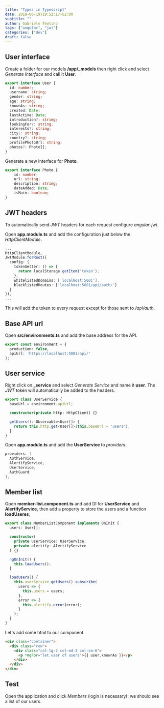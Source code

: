 ```yaml
---
title: "Types in Typescript"
date: 2018-06-19T19:52:17+02:00
subtitle: ""
author: Gabriele Teotino
tags: ["angular", "jwt"]
categories: ["dev"]
draft: false
---
```


<!--more-->

## User interface

Create a folder for our models **/app/_models** then right click and select *Generate Interface* and call it **User**.

```typescript
export interface User {
  id: number;
  username: string;
  gender: string;
  age: string;
  knownAs: string;
  created: Date;
  lastActive: Date;
  introduction?: string;
  lookingFor?: string;
  interests?: string;
  city?: string;
  country?: string;
  profilePhotoUrl: string;
  photos?: Photo[];
}
```

Generate a new interface for **Photo**.

```typescript
export interface Photo {
    id: number;
    url: string;
    description: string;
    dateAdded: Date;
    isMain: boolean;
}
```

## JWT headers

To automatically send *JWT* headers for each request configure *angular-jwt*.

Open **app.module.ts** and add the configuration just below the *HttpClientModule*.

```typescript
...
HttpClientModule,
JwtModule.forRoot({
  config: {
    tokenGetter: () => {
      return localStorage.getItem('token');
    },
    whitelistedDomains: ['localhost:5001'],
    blacklistedRoutes: ['localhost:5001/api/auth/']
  }
}),
...
```

This will add the token to every request except for those sent to */api/auth*.

## Base API url

Open **src/environments.ts** and add the base address for the API.

```typescript
export const environment = {
  production: false,
  apiUrl: 'https://localhost:5001/api/'
};
```

## User service

Right click on **_service** and select *Generate Service* and name it **user**. The *JWT* token will automatically be added to the headers.

```typescript
export class UserService {
  baseUrl = environment.apiUrl;

  constructor(private http: HttpClient) {}

  getUsers(): Observable<User[]> {
    return this.http.get<User[]>(this.baseUrl + 'users');
  }
}
```

Open **app.module.ts** and add the **UserService** to *providers*.

```typescript
providers: [
  AuthService,
  AlertifyService,
  UserService,
  AuthGuard
],
```

## Member list

Open **member-list.component.ts** and add DI for **UserService** and **AlertifyService**, then add a property to store the users and a function **loadUseres**;

```typescript
export class MemberListComponent implements OnInit {
  users: User[];

  constructor(
    private userService: UserService,
    private alertify: AlertifyService
  ) {}

  ngOnInit() {
    this.loadUsers();
  }

  loadUsers() {
    this.userService.getUsers().subscribe(
      users => {
        this.users = users;
      },
      error => {
        this.alertify.error(error);
      }
    );
  }
}
```

Let's add some html to our component.

```html
<div class="container">
  <div class="row">
    <div class="col-lg-2 col-md-3 col-sm-6">
      <p *ngFor="let user of users">{{ user.knownAs }}</p>
    </div>
  </div>
</div>
```

## Test

Open the application and click *Members* (login is necessary): we should see a list of our users.
